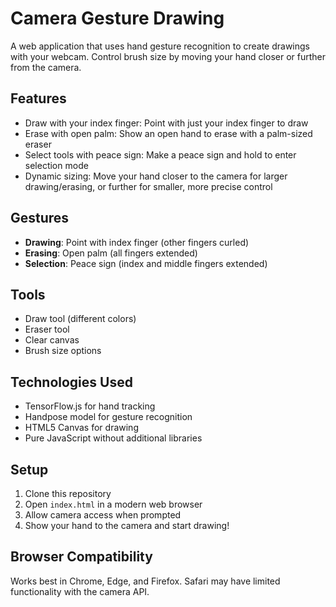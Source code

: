 # Camera Gesture Drawing

A web application that uses hand gesture recognition to create drawings with your webcam. Control brush size by moving your hand closer or further from the camera.

## Features

- Draw with your index finger: Point with just your index finger to draw
- Erase with open palm: Show an open hand to erase with a palm-sized eraser
- Select tools with peace sign: Make a peace sign and hold to enter selection mode
- Dynamic sizing: Move your hand closer to the camera for larger drawing/erasing, or further for smaller, more precise control

## Gestures

- **Drawing**: Point with index finger (other fingers curled)
- **Erasing**: Open palm (all fingers extended) 
- **Selection**: Peace sign (index and middle fingers extended)

## Tools

- Draw tool (different colors)
- Eraser tool
- Clear canvas
- Brush size options

## Technologies Used

- TensorFlow.js for hand tracking
- Handpose model for gesture recognition
- HTML5 Canvas for drawing
- Pure JavaScript without additional libraries

## Setup

1. Clone this repository
2. Open `index.html` in a modern web browser
3. Allow camera access when prompted
4. Show your hand to the camera and start drawing!

## Browser Compatibility

Works best in Chrome, Edge, and Firefox. Safari may have limited functionality with the camera API.
